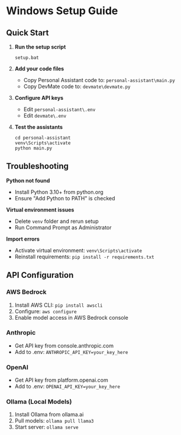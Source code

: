 # Windows Setup Guide

## Quick Start

1. **Run the setup script**
   ```batch
   setup.bat
   ```

2. **Add your code files**
   - Copy Personal Assistant code to: `personal-assistant\main.py`
   - Copy DevMate code to: `devmate\devmate.py`

3. **Configure API keys**
   - Edit `personal-assistant\.env`
   - Edit `devmate\.env`

4. **Test the assistants**
   ```batch
   cd personal-assistant
   venv\Scripts\activate
   python main.py
   ```

## Troubleshooting

**Python not found**
- Install Python 3.10+ from python.org
- Ensure "Add Python to PATH" is checked

**Virtual environment issues**
- Delete `venv` folder and rerun setup
- Run Command Prompt as Administrator

**Import errors**
- Activate virtual environment: `venv\Scripts\activate`
- Reinstall requirements: `pip install -r requirements.txt`

## API Configuration

### AWS Bedrock
1. Install AWS CLI: `pip install awscli`
2. Configure: `aws configure`
3. Enable model access in AWS Bedrock console

### Anthropic
- Get API key from console.anthropic.com
- Add to .env: `ANTHROPIC_API_KEY=your_key_here`

### OpenAI
- Get API key from platform.openai.com
- Add to .env: `OPENAI_API_KEY=your_key_here`

### Ollama (Local Models)
1. Install Ollama from ollama.ai
2. Pull models: `ollama pull llama3`
3. Start server: `ollama serve`
